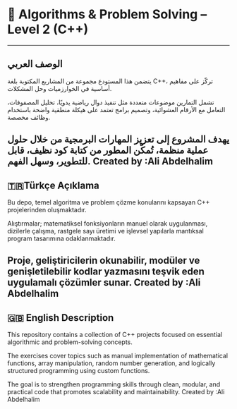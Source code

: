 
# 🧠 Algorithms & Problem Solving – Level 2 (C++)

---

##  الوصف العربي

يتضمن هذا المستودع مجموعة من المشاريع المكتوبة بلغة C++، تركّز على مفاهيم أساسية في الخوارزميات وحل المشكلات.

تشمل التمارين موضوعات متعددة مثل تنفيذ دوال رياضية يدويًا، تحليل المصفوفات، التعامل مع الأرقام العشوائية، وتصميم برامج تعتمد على هيكلة منطقية واضحة باستخدام وظائف مخصصة.

يهدف المشروع إلى تعزيز المهارات البرمجية من خلال حلول عملية منظمة، تُمكّن المطور من كتابة كود نظيف، قابل للتطوير، وسهل الفهم.
Created by :Ali Abdelhalim
---

## 🇹🇷Türkçe Açıklama

Bu depo, temel algoritma ve problem çözme konularını kapsayan C++ projelerinden oluşmaktadır.

Alıştırmalar; matematiksel fonksiyonların manuel olarak uygulanması, dizilerle çalışma, rastgele sayı üretimi ve işlevsel yapılarla mantıksal program tasarımına odaklanmaktadır.

Proje, geliştiricilerin okunabilir, modüler ve genişletilebilir kodlar yazmasını teşvik eden uygulamalı çözümler sunar.
Created by :Ali Abdelhalim
---

## 🇬🇧  English Description

This repository contains a collection of C++ projects focused on essential algorithmic and problem-solving concepts.

The exercises cover topics such as manual implementation of mathematical functions, array manipulation, random number generation, and logically structured programming using custom functions.

The goal is to strengthen programming skills through clean, modular, and practical code that promotes scalability and maintainability.
Created by :Ali Abdelhalim
